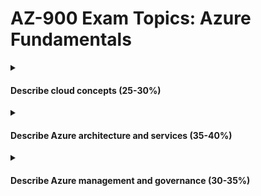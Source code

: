 # AZ-900 Exam Topics: Azure Fundamentals
<details><summary><h4>Describe cloud concepts (25-30%)</h4></summary></details>
<details><summary><h4>Describe Azure architecture and services (35-40%)</h4></summary></details>
<details><summary><h4>Describe Azure management and governance (30-35%)</h4></summary></details>
